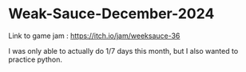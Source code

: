 # Weak-Sauce-December-2024
Link to game jam : https://itch.io/jam/weeksauce-36

I was only able to actually do 1/7 days this month, but I also wanted to practice python.
